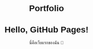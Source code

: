 # Portfolio
<!DOCTYPE html>
<html lang="en">
<head>
  <meta charset="UTF-8">
  <title>My Website</title>
  <style>
    body {
      font-family: Arial, sans-serif;
      text-align: center;
      padding: 50px;
    }
  </style>
</head>
<body>
  <h1>Hello, GitHub Pages!</h1>
  <p>นี่คือเว็บแรกของฉัน 🚀</p>
</body>
</html>
